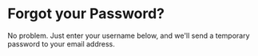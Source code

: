 # Forgot your Password?

No problem. Just enter your username below, and we'll send a temporary password to your email address.
